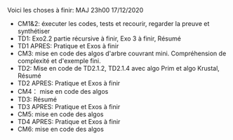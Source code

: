 Voici les choses à finir:
MAJ 23h00 17/12/2020
- CM1&2: éxecuter les codes, tests et recourir, regarder la preuve et synthétiser
- TD1: Exo2.2 partie récursive à finir, Exo 3 à finir, Résumé
- TD1 APRES: Pratique et Exos à finir
- CM3: mise en code des algos d'arbre couvrant mini. Compréhension de complexité et d'exemple fini.
- TD2: Mise en code de TD2.1.2, TD2.1.4 avec algo Prim et algo Krustal, Résumé
- TD2 APRES: Pratique et Exos à finir
- CM4： mise en code des algos
- TD3: Résumé
- TD3 APRES: Pratique et Exos à finir
- CM5: mise en code des algos
- TD4 APRES: Pratique et Exos à finir
- CM6: mise en code des algos